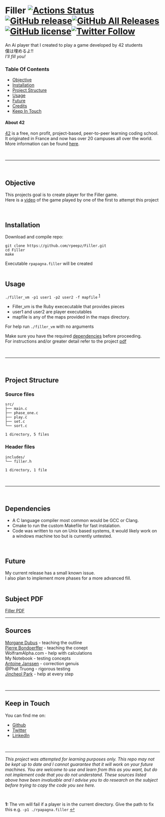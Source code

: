 # Filler [![Actions Status](https://github.com/rpeepz/Filler/workflows/C/Build/badge.svg)](https://github.com/rpeepz/Filler/actions)[![GitHub release](https://img.shields.io/github/v/release/rpeepz/Filler.svg)](https://github.com/rpeepz/Filler/releases)[![GitHub All Releases](https://img.shields.io/github/downloads/rpeepz/Filler/total.svg)](https://github.com/rpeepz/Filler/releases)[![GitHub license](https://img.shields.io/badge/Licence-MIT-purple.svg)](https://raw.githubusercontent.com/rpeepz/Filler/master/LICENSE)[![Twitter Follow](https://img.shields.io/twitter/follow/papagna94.svg?style=social&label=Follow)](https://twitter.com/papagna94)  
An Ai player that I created to play a game developed by 42 students <br/>
僕は埋めるよ!!  
_I'll fill you!_  


### Table Of Contents
* [Objective](#objective)
* [Installation](#installation)
* [Project Structure](#project-structure)
* [Usage](#usage)
* [Future](#future)
* [Credits](#sources)
* [Keep In Touch](#keep-in-touch)

#### About 42  
[42][42] is a free, non profit, project-based, peer-to-peer learning coding school. It originated in France and now has over 20 campuses all over the world. More information can be found [here][42].

<br>

---

<br>

## Objective  
This projects goal is to create player for the Filler game.  
Here is a [video](https://www.youtube.com/watch?v=UcGA-NssVWs "filler video") of the game played by one of the first to attempt this project  

<br>

## Installation
Download and compile repo:  
``` 
git clone https://github.com/rpeepz/Filler.git  
cd Filler  
make  
```  
Executable `rpapagna.filler` will be created  
<br>

## Usage  

`./filler_vm -p1 user1 -p2 user2 -f mapfile` <sup id="l_path">[1](#f_path)</sup>
- Filler_vm is the Ruby exececutable that provides pieces
- user1 and user2 are player executables
- mapfile is any of the maps provided in the maps directory.  

For help run `./filler_vm` with no arguments  

Make sure you have the required [dependencies](#dependencies) before proceeding.  
For instructions and/or greater detail refer to the project [pdf](#pdf)  

<br>

---  

<br>

## Project Structure

### Source files

```
src/
├── main.c
├── phase_one.c
├── play.c
├── set.c
└── sort.c

1 directory, 5 files
```

### Header files

```
includes/
└── filler.h

1 directory, 1 file
```
<br>

--- 

<br>

## Dependencies  
* A C language compiler most common would be GCC or Clang.
* Cmake to run the custom Makefile for fast instalation.
* Code was written to run on Unix based systems, it would likely work on a windows machine too but is currently untested. 

<br>

## Future 
My current release has a small known issue.  
I also plan to implement more phases for a more advanced fill.  
<br>

## Subject PDF
[Filler PDF][pdf]   

---  

## Sources  
[Morgane Dubus](https://github.com/mdubus/filler "informational") - teaching the outline  
[Pierre Bondoerffer](https://github.com/pbondoer/42-filler "inspirational") - teaching the conept  
WolframAlpha.com - help with calculations  
My Notebook - testing concepts  
[Antoine Janssen](https://github.com/Themancrazy "insightful") - correction genuis  
@Phat Truong - rigorous testing  
[Jincheol Park](https://github.com/Seojun-Park) - help at every step  

<br>

---  

## Keep in Touch

You can find me on:
* [Github](https://github.com/rpeepz)  
* [Twitter](https://twitter.com/papagna94) 
* [LinkedIn](https://www.linkedin.com/in/rpapagna-510) 
<!-- * [Medium](https://medium.com/@themichaelbrave)  -->
<!-- * [Home] -->

<br>

---

_This project was attempted for learning purposes only. This repo may not be kept up to date and I cannot guarantee that it will work on your future machines. You are welcome to use and learn from this as you want, but do not implement code that you do not understand. These sources listed above have been invaluable and I advise you to do research on the subject before trying to copy the code you see here._  

<br>


<b id="f_path">1: </b>The vm will fail if a player is in the current directory. Give the path to fix this e.g. `-p1 ./rpapagna.filler` [↩](#l_path)  


[42]: http://42.us.org "42 USA"
[pdf]:  https://github.com/rpeepz/phil/blob/master/filler.en.pdf  "filler"
